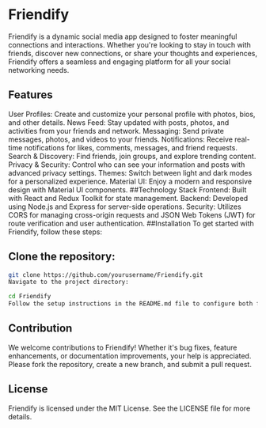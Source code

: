 # Friendify
Friendify is a dynamic social media app designed to foster meaningful connections and interactions. Whether you're looking to stay in touch with friends, discover new connections, or share your thoughts and experiences, Friendify offers a seamless and engaging platform for all your social networking needs.

## Features
User Profiles: Create and customize your personal profile with photos, bios, and other details.
News Feed: Stay updated with posts, photos, and activities from your friends and network.
Messaging: Send private messages, photos, and videos to your friends.
Notifications: Receive real-time notifications for likes, comments, messages, and friend requests.
Search & Discovery: Find friends, join groups, and explore trending content.
Privacy & Security: Control who can see your information and posts with advanced privacy settings.
Themes: Switch between light and dark modes for a personalized experience.
Material UI: Enjoy a modern and responsive design with Material UI components.
##Technology Stack
Frontend: Built with React and Redux Toolkit for state management.
Backend: Developed using Node.js and Express for server-side operations.
Security: Utilizes CORS for managing cross-origin requests and JSON Web Tokens (JWT) for route verification and user authentication.
##Installation
To get started with Friendify, follow these steps:

## Clone the repository:

```bash
git clone https://github.com/yourusername/Friendify.git
Navigate to the project directory:
```

```bash
cd Friendify
Follow the setup instructions in the README.md file to configure both frontend and backend environments.
```

## Contribution
We welcome contributions to Friendify! Whether it's bug fixes, feature enhancements, or documentation improvements, your help is appreciated. Please fork the repository, create a new branch, and submit a pull request.

## License
Friendify is licensed under the MIT License. See the LICENSE file for more details.
